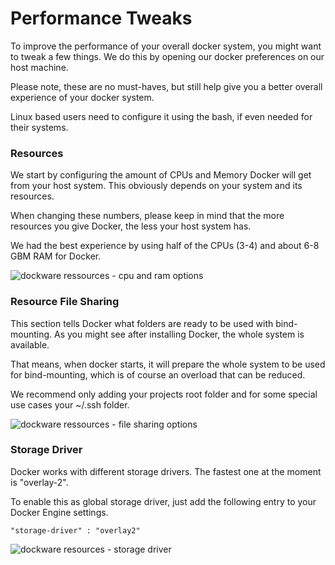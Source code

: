 # Performance Tweaks

To improve the performance of your overall docker system, you might want to tweak a few things. We do this by opening our docker preferences on our host machine.

Please note, these are no must-haves, but still help give you a better overall experience of your docker system.

Linux based users need to configure it using the bash, if even needed for their systems.

### **Resources**

We start by configuring the amount of CPUs and Memory Docker will get from your host system. This obviously depends on your system and its resources.

When changing these numbers, please keep in mind that the more resources you give Docker, the less your host system has.

We had the best experience by using half of the CPUs (3-4) and about 6-8 GBM RAM for Docker.

![dockware ressources - cpu and ram options](../.gitbook/assets/docker-ressources-settings.jpg)

### **Resource File Sharing**

This section tells Docker what folders are ready to be used with bind-mounting. As you might see after installing Docker, the whole system is available.

That means, when docker starts, it will prepare the whole system to be used for bind-mounting, which is of course an overload that can be reduced.

We recommend only adding your projects root folder and for some special use cases your \~/.ssh folder.

![dockware ressources - file sharing options](../.gitbook/assets/docker-filesharing-settings.jpg)

### **Storage Driver**

Docker works with different storage drivers. The fastest one at the moment is "overlay-2".

To enable this as global storage driver, just add the following entry to your Docker Engine settings.

```
"storage-driver" : "overlay2"
```

![dockware resources - storage driver](../.gitbook/assets/docker-resource-storage.png)

